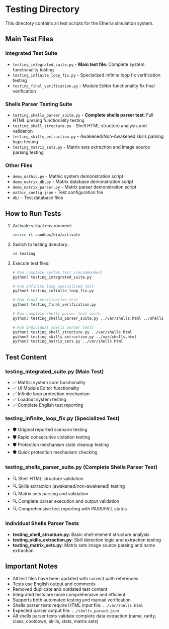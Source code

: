 # Testing Directory

This directory contains all test scripts for the Etheria simulation system.

## Main Test Files

### Integrated Test Suite
- `testing_integrated_suite.py` - **Main test file**: Complete system functionality testing
- `testing_infinite_loop_fix.py` - Specialized infinite loop fix verification testing
- `testing_final_verification.py` - Module Editor functionality fix final verification

### Shells Parser Testing Suite
- `testing_shells_parser_suite.py` - **Complete shells parser test**: Full HTML parsing functionality testing
- `testing_shell_structure.py` - Shell HTML structure analysis and validation
- `testing_skills_extraction.py` - Awakened/Non-Awakened skills parsing logic testing
- `testing_matrix_sets.py` - Matrix sets extraction and image source parsing testing

### Other Files
- `demo_mathic.py` - Mathic system demonstration script
- `demo_matrix_db.py` - Matrix database demonstration script
- `demo_matrix_parser.py` - Matrix parser demonstration script
- `mathic_config.json` - Test configuration file
- `db/` - Test database files

## How to Run Tests

1. Activate virtual environment:
   ```bash
   source rt-sandbox/bin/activate
   ```

2. Switch to testing directory:
   ```bash
   cd testing
   ```

3. Execute test files:
   ```bash
   # Run complete system test (recommended)
   python3 testing_integrated_suite.py
   
   # Run infinite loop specialized test
   python3 testing_infinite_loop_fix.py
   
   # Run final verification test
   python3 testing_final_verification.py
   
   # Run complete shells parser test suite
   python3 testing_shells_parser_suite.py ../var/shells.html ../shells_parsed.json
   
   # Run individual shells parser tests
   python3 testing_shell_structure.py ../var/shells.html
   python3 testing_skills_extraction.py ../var/shells.html
   python3 testing_matrix_sets.py ../var/shells.html
   ```

## Test Content

### testing_integrated_suite.py (Main Test)
- ✅ Mathic system core functionality
- ✅ UI Module Editor functionality
- ✅ Infinite loop protection mechanism
- ✅ Loadout system testing
- ✅ Complete English test reporting

### testing_infinite_loop_fix.py (Specialized Test)
- 🛡️ Original reported scenario testing
- 🛡️ Rapid consecutive violation testing
- 🛡️ Protection mechanism state cleanup testing
- 🛡️ Quick protection mechanism checking

### testing_shells_parser_suite.py (Complete Shells Parser Test)
- 🔍 Shell HTML structure validation
- 🔍 Skills extraction (awakened/non-awakened) testing
- 🔍 Matrix sets parsing and validation
- 🔍 Complete parser execution and output validation
- 🔍 Comprehensive test reporting with PASS/FAIL status

### Individual Shells Parser Tests
- **testing_shell_structure.py**: Basic shell element structure analysis
- **testing_skills_extraction.py**: Skill detection logic and extraction testing
- **testing_matrix_sets.py**: Matrix sets image source parsing and name extraction

## Important Notes

- All test files have been updated with correct path references
- Tests use English output and comments
- Removed duplicate and outdated test content
- Integrated tests are more comprehensive and efficient
- Supports both automated testing and manual verification
- Shells parser tests require HTML input file: `../var/shells.html`
- Expected parser output file: `../shells_parsed.json`
- All shells parser tests validate complete data extraction (name, rarity, class, cooldown, skills, stats, matrix sets)

